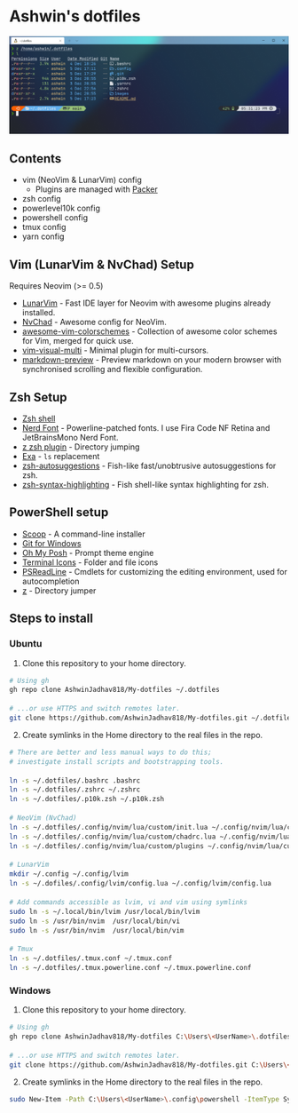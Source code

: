 # Ashwin's dotfiles

![Cover](./images/cover.png)

## Contents

- vim (NeoVim & LunarVim) config
  - Plugins are managed with [Packer](https://github.com/wbthomason/packer.nvim)
- zsh config
- powerlevel10k config
- powershell config
- tmux config
- yarn config

## Vim (LunarVim & NvChad) Setup

Requires Neovim (>= 0.5)

- [LunarVim](https://www.lunarvim.org/) - Fast IDE layer for Neovim with awesome plugins already installed.
- [NvChad](https://nvchad.github.io/) - Awesome config for NeoVim.
- [awesome-vim-colorschemes](https://github.com/rafi/awesome-vim-colorschemes) - Collection of awesome color schemes for Vim, merged for quick use.
- [vim-visual-multi](https://github.com/mg979/vim-visual-multi) - Minimal plugin for multi-cursors.
- [markdown-preview](https://github.com/iamcco/markdown-preview.nvim) - Preview markdown on your modern browser with synchronised scrolling and flexible configuration.

## Zsh Setup

- [Zsh shell](https://ohmyz.sh/)
- [Nerd Font](https://www.nerdfonts.com/) - Powerline-patched fonts. I use Fira Code NF Retina and JetBrainsMono Nerd Font.
- [z zsh plugin](https://github.com/agkozak/zsh-z) - Directory jumping
- [Exa](https://the.exa.website/) - `ls` replacement
- [zsh-autosuggestions](https://github.com/zsh-users/zsh-autosuggestions) - Fish-like fast/unobtrusive autosuggestions for zsh.
- [zsh-syntax-highlighting](https://github.com/zsh-users/zsh-syntax-highlighting) - Fish shell-like syntax highlighting for zsh.

## PowerShell setup

- [Scoop](https://scoop.sh/) - A command-line installer
- [Git for Windows](https://gitforwindows.org/)
- [Oh My Posh](https://ohmyposh.dev/) - Prompt theme engine
- [Terminal Icons](https://github.com/devblackops/Terminal-Icons) - Folder and file icons
- [PSReadLine](https://docs.microsoft.com/en-us/powershell/module/psreadline/) - Cmdlets for customizing the editing environment, used for autocompletion
- [z](https://www.powershellgallery.com/packages/z) - Directory jumper

## Steps to install

### Ubuntu

1. Clone this repository to your home directory.

```zsh
# Using gh
gh repo clone AshwinJadhav818/My-dotfiles ~/.dotfiles

# ...or use HTTPS and switch remotes later.
git clone https://github.com/AshwinJadhav818/My-dotfiles.git ~/.dotfiles
```

2. Create symlinks in the Home directory to the real files in the repo.

```zsh
# There are better and less manual ways to do this;
# investigate install scripts and bootstrapping tools.

ln -s ~/.dotfiles/.bashrc .bashrc
ln -s ~/.dotfiles/.zshrc ~/.zshrc
ln -s ~/.dotfiles/.p10k.zsh ~/.p10k.zsh

# NeoVim (NvChad)
ln -s ~/.dotfiles/.config/nvim/lua/custom/init.lua ~/.config/nvim/lua/custom/init.lua
ln -s ~/.dotfiles/.config/nvim/lua/custom/chadrc.lua ~/.config/nvim/lua/custom/chadrc.lua
ln -s ~/.dotfiles/.config/nvim/lua/custom/plugins ~/.config/nvim/lua/custom/plugins

# LunarVim
mkdir ~/.config ~/.config/lvim
ln -s ~/.dofiles/.config/lvim/config.lua ~/.config/lvim/config.lua

# Add commands accessible as lvim, vi and vim using symlinks
sudo ln -s ~/.local/bin/lvim /usr/local/bin/lvim
sudo ln -s /usr/bin/nvim  /usr/local/bin/vi
sudo ln -s /usr/bin/nvim  /usr/local/bin/vim

# Tmux
ln -s ~/.dotfiles/.tmux.conf ~/.tmux.conf
ln -s ~/.dotfiles/.tmux.powerline.conf ~/.tmux.powerline.conf
```

### Windows 
1. Clone this repository to your home directory.

```zsh
# Using gh
gh repo clone AshwinJadhav818/My-dotfiles C:\Users\<UserName>\.dotfiles

# ...or use HTTPS and switch remotes later.
git clone https://github.com/AshwinJadhav818/My-dotfiles.git C:\Users\<UserName>\.dotfiles
```

2. Create symlinks in the Home directory to the real files in the repo.

```zsh
sudo New-Item -Path C:\Users\<UserName>\.config\powershell -ItemType SymbolicLink -Value C:\Users\<UserName>\.dotfiles\.config\powershell\
```
